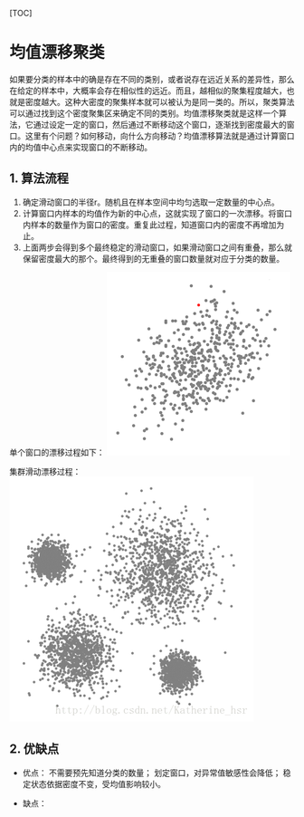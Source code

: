 [TOC]

# 均值漂移聚类

如果要分类的样本中的确是存在不同的类别，或者说存在远近关系的差异性，那么在给定的样本中，大概率会存在相似性的远近。而且，越相似的聚集程度越大，也就是密度越大。这种大密度的聚集样本就可以被认为是同一类的。所以，聚类算法可以通过找到这个密度聚集区来确定不同的类别。均值漂移聚类就是这样一个算法，它通过设定一定的窗口，然后通过不断移动这个窗口，逐渐找到密度最大的窗口。这里有个问题？如何移动，向什么方向移动？均值漂移算法就是通过计算窗口内的均值中心点来实现窗口的不断移动。

## 1. 算法流程

1. 确定滑动窗口的半径r。随机且在样本空间中均匀选取一定数量的中心点。
2. 计算窗口内样本的均值作为新的中心点，这就实现了窗口的一次漂移。将窗口内样本的数量作为窗口的密度。重复此过程，知道窗口内的密度不再增加为止。
3. 上面两步会得到多个最终稳定的滑动窗口，如果滑动窗口之间有重叠，那么就保留密度最大的那个。最终得到的无重叠的窗口数量就对应于分类的数量。

单个窗口的漂移过程如下：
![mean-drift](./images/mean-drift.gif)

集群滑动漂移过程：
![cluster-drift](./images/cluster-drift.gif)

## 2. 优缺点

- 优点：
  不需要预先知道分类的数量；
  划定窗口，对异常值敏感性会降低；
  稳定状态依据密度不变，受均值影响较小。

- 缺点：
  